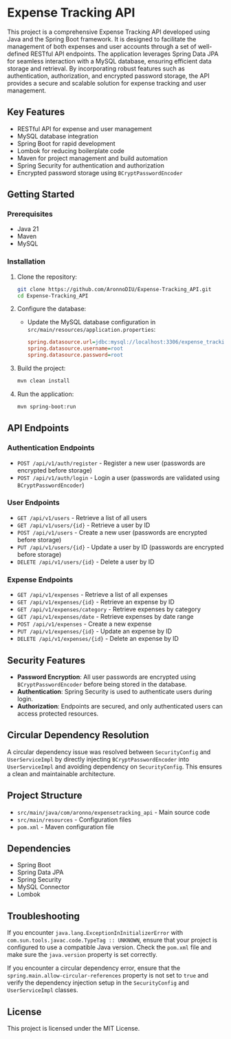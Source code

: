 # Expense Tracking API

This project is a comprehensive Expense Tracking API developed using Java and the Spring Boot framework. It is designed to facilitate the management of both expenses and user accounts through a set of well-defined RESTful API endpoints. The application leverages Spring Data JPA for seamless interaction with a MySQL database, ensuring efficient data storage and retrieval. By incorporating robust features such as authentication, authorization, and encrypted password storage, the API provides a secure and scalable solution for expense tracking and user management.

## Key Features

- RESTful API for expense and user management
- MySQL database integration
- Spring Boot for rapid development
- Lombok for reducing boilerplate code
- Maven for project management and build automation
- Spring Security for authentication and authorization
- Encrypted password storage using `BCryptPasswordEncoder`

## Getting Started

### Prerequisites

- Java 21
- Maven
- MySQL

### Installation

1. Clone the repository:
    ```sh
    git clone https://github.com/AronnoDIU/Expense-Tracking_API.git
    cd Expense-Tracking_API
    ```

2. Configure the database:
   - Update the MySQL database configuration in `src/main/resources/application.properties`:
       ```ini
       spring.datasource.url=jdbc:mysql://localhost:3306/expense_tracking
       spring.datasource.username=root
       spring.datasource.password=root
       ```

3. Build the project:
    ```sh
    mvn clean install
    ```

4. Run the application:
    ```sh
    mvn spring-boot:run
    ```

## API Endpoints

### Authentication Endpoints
- `POST /api/v1/auth/register` - Register a new user (passwords are encrypted before storage)
- `POST /api/v1/auth/login` - Login a user (passwords are validated using `BCryptPasswordEncoder`)

### User Endpoints
- `GET /api/v1/users` - Retrieve a list of all users
- `GET /api/v1/users/{id}` - Retrieve a user by ID
- `POST /api/v1/users` - Create a new user (passwords are encrypted before storage)
- `PUT /api/v1/users/{id}` - Update a user by ID (passwords are encrypted before storage)
- `DELETE /api/v1/users/{id}` - Delete a user by ID

### Expense Endpoints
- `GET /api/v1/expenses` - Retrieve a list of all expenses
- `GET /api/v1/expenses/{id}` - Retrieve an expense by ID
- `GET /api/v1/expenses/category` - Retrieve expenses by category
- `GET /api/v1/expenses/date` - Retrieve expenses by date range
- `POST /api/v1/expenses` - Create a new expense
- `PUT /api/v1/expenses/{id}` - Update an expense by ID
- `DELETE /api/v1/expenses/{id}` - Delete an expense by ID

## Security Features

- **Password Encryption**: All user passwords are encrypted using `BCryptPasswordEncoder` before being stored in the database.
- **Authentication**: Spring Security is used to authenticate users during login.
- **Authorization**: Endpoints are secured, and only authenticated users can access protected resources.

## Circular Dependency Resolution

A circular dependency issue was resolved between `SecurityConfig` and `UserServiceImpl` by directly injecting `BCryptPasswordEncoder` into `UserServiceImpl` and avoiding dependency on `SecurityConfig`. This ensures a clean and maintainable architecture.

## Project Structure

- `src/main/java/com/aronno/expensetracking_api` - Main source code
- `src/main/resources` - Configuration files
- `pom.xml` - Maven configuration file

## Dependencies

- Spring Boot
- Spring Data JPA
- Spring Security
- MySQL Connector
- Lombok

## Troubleshooting

If you encounter `java.lang.ExceptionInInitializerError` with `com.sun.tools.javac.code.TypeTag :: UNKNOWN`, ensure that your project is configured to use a compatible Java version. Check the `pom.xml` file and make sure the `java.version` property is set correctly.

If you encounter a circular dependency error, ensure that the `spring.main.allow-circular-references` property is not set to `true` and verify the dependency injection setup in the `SecurityConfig` and `UserServiceImpl` classes.

## License

This project is licensed under the MIT License.
